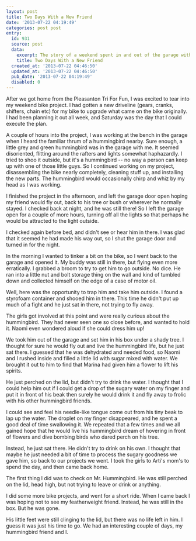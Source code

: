 ```yaml
---
layout: post
title: Two Days With a New Friend
date: '2013-07-22 04:19:49'
categories: post post
entry:
  id: 931
  source: post
  data:
    excerpt: The story of a weekend spent in and out of the garage with a hummingbird.
    title: Two Days With a New Friend
  created_at: '2013-07-22 04:46:50'
  updated_at: '2013-07-22 04:46:50'
  pub_date: '2013-07-22 04:19:49'
  disabled: 0
---
```

After we got home from the Pleasanton Tri For Fun, I was excited to tear into my weekend bike project.  I had gotten a new driveline (gears, cranks, shifters, chain etc) for my bike to upgrade what came on the bike originally.  I had been planning it out all week, and Saturday was the day that I could execute the plan.

A couple of hours into the project, I was working at the bench in the garage when I heard the familiar thrum of a hummingbird nearby.  Sure enough, a little grey and green hummingbird was in the garage with me.  It seemed disoriented, flitting around the rafters and lights somewhat haphazardly.  I tried to shoo it outside, but it's a hummingbird -- no way a person can keep up with one of those little guys.  So I continued working on my project, disassembling the bike nearly completely, cleaning stuff up, and installing the new parts.  The hummingbird would occasionally chirp and whiz by my head as I was working.

I finished the project in the afternoon, and left the garage door open hoping my friend would fly out, back to his tree or bush or wherever he normally stayed.  I checked back at night, and he was still there!  So I left the garage open for a couple of more hours, turning off all the lights so that perhaps he would be attracted to the light outside.

I checked again before bed, and didn't see or hear him in there.  I was glad that it seemed he had made his way out, so I shut the garage door and turned in for the night.

In the morning I wanted to tinker a bit on the bike, so I went back to the garage and opened it.  My buddy was still in there, but flying even more erratically.  I grabbed a broom to try to get him to go outside.  No dice.  He ran into a little nut and bolt storage thing on the wall and kind of tumbled down and collected himself on the edge of a case of motor oil.

Well, here was the opportunity to trap him and take him outside.  I found a styrofoam container and shooed him in there.  This time he didn't put up much of a fight and he just sat in there, not trying to fly away.

The girls got involved at this point and were really curious about the hummingbird.  They had never seen one so close before, and wanted to hold it.  Naomi even wondered aloud if she could dress him up!

We took him out of the garage and set him in his box under a shady tree.  I thought for sure he would fly out and live the hummingbird life, but he just sat there.  I guessed that he was dehydrated and needed food, so Naomi and I rushed inside and filled a little lid with sugar mixed with water.  We brought it out to him to find that Marina had given him a flower to lift his spirits.

He just perched on the lid, but didn't try to drink the water.  I thought that I could help him out if I could get a drop of the sugary water on my finger and put it in front of his beak then surely he would drink it and fly away to frolic with his other hummingbird friends.

I could see and feel his needle-like tongue come out from his tiny beak to lap up the water.  The droplet on my finger disappeared, and he spent a good deal of time swallowing it.  We repeated that a few times and we all gained hope that he would live his hummingbird dream of hovering in front of flowers and dive bombing birds who dared perch on his tree.

Instead, he just sat there.  He didn't try to drink on his own.  I thought that maybe he just needed a bit of time to process the sugary goodness we gave him, so back to our projects we went.  I took the girls to Arti's mom's to spend the day, and then came back home.

The first thing I did was to check on Mr. Hummingbird.  He was still perched on the lid, head high, but not trying to leave or drink or anything.

I did some more bike projects, and went for a short ride.  When I came back I was hoping not to see my featherweight friend.  Instead, he was still in the box.  But he was gone.

His little feet were still clinging to the lid, but there was no life left in him.  I guess it was just his time to go.  We had an interesting couple of days, my hummingbird friend and I.
